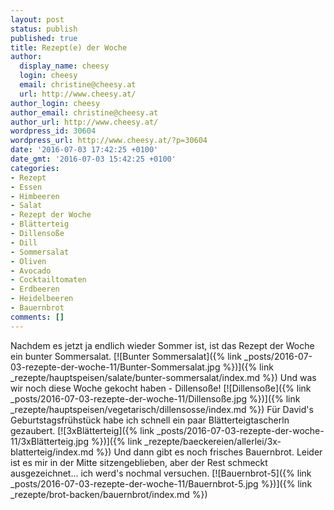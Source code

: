 ```yaml
---
layout: post
status: publish
published: true
title: Rezept(e) der Woche
author:
  display_name: cheesy
  login: cheesy
  email: christine@cheesy.at
  url: http://www.cheesy.at/
author_login: cheesy
author_email: christine@cheesy.at
author_url: http://www.cheesy.at/
wordpress_id: 30604
wordpress_url: http://www.cheesy.at/?p=30604
date: '2016-07-03 17:42:25 +0100'
date_gmt: '2016-07-03 15:42:25 +0100'
categories:
- Rezept
- Essen
- Himbeeren
- Salat
- Rezept der Woche
- Blätterteig
- Dillensoße
- Dill
- Sommersalat
- Oliven
- Avocado
- Cocktailtomaten
- Erdbeeren
- Heidelbeeren
- Bauernbrot
comments: []
---
```

Nachdem es jetzt ja endlich wieder Sommer ist, ist das Rezept der Woche ein bunter Sommersalat.
[![Bunter Sommersalat]({% link _posts/2016-07-03-rezepte-der-woche-11/Bunter-Sommersalat.jpg %})]({% link _rezepte/hauptspeisen/salate/bunter-sommersalat/index.md %})
Und was wir noch diese Woche gekocht haben - Dillensoße!
[![Dillensoße]({% link _posts/2016-07-03-rezepte-der-woche-11/Dillensoße.jpg %})]({% link _rezepte/hauptspeisen/vegetarisch/dillensosse/index.md %})
Für David's Geburtstagsfrühstück habe ich schnell ein paar Blätterteigtascherln gezaubert.
[![3xBlätterteig]({% link _posts/2016-07-03-rezepte-der-woche-11/3xBlätterteig.jpg %})]({% link _rezepte/baeckereien/allerlei/3x-blatterteig/index.md %})
Und dann gibt es noch frisches Bauernbrot. Leider ist es mir in der Mitte sitzengeblieben, aber der Rest schmeckt ausgezeichnet... ich werd's nochmal versuchen.
[![Bauernbrot-5]({% link _posts/2016-07-03-rezepte-der-woche-11/Bauernbrot-5.jpg %})]({% link _rezepte/brot-backen/bauernbrot/index.md %})
